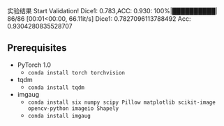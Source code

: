 
实验结果
Start Validation!
Dice1: 0.783,ACC: 0.930: 100%|██████████| 86/86 [00:01<00:00, 66.11it/s]
Dice1: 0.7827096113788492
Acc: 0.9304280835528707



## Prerequisites
- PyTorch 1.0   
   - `conda install torch torchvision`
- tqdm
   - `conda install tqdm`
- imgaug
   - `conda install six numpy scipy Pillow matplotlib scikit-image opencv-python imageio Shapely`
   - `conda install imgaug`
## 
